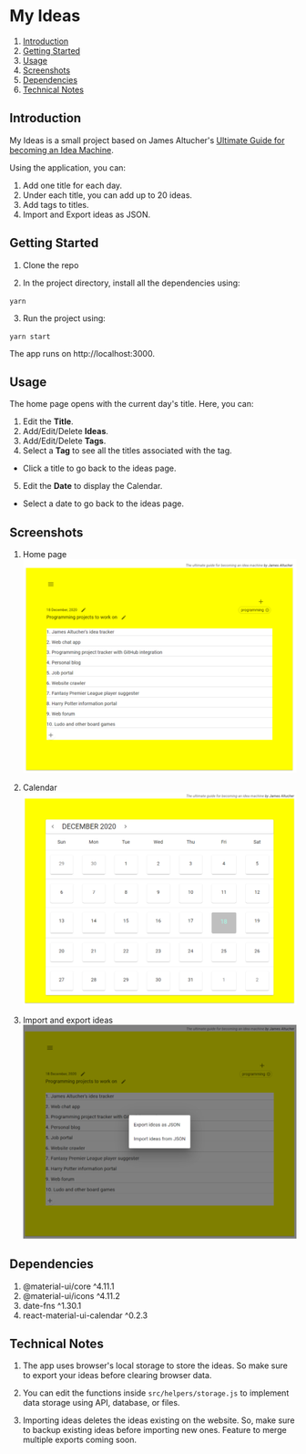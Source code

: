 # My Ideas

1. [Introduction](#introduction)
2. [Getting Started](#getting-started)
3. [Usage](#usage)
4. [Screenshots](#screenshots)
5. [Dependencies](#dependencies)
6. [Technical Notes](#technical-notes)

## Introduction

My Ideas is a small project based on James Altucher's [Ultimate Guide for becoming an Idea Machine](https://jamesaltucher.com/blog/the-ultimate-guide-for-becoming-an-idea-machine/).

Using the application, you can:
1. Add one title for each day.
2. Under each title, you can add up to 20 ideas.
3. Add tags to titles.
4. Import and Export ideas as JSON.

## Getting Started

1. Clone the repo

2. In the project directory, install all the dependencies using:

  `yarn`

3. Run the project using:

  `yarn start`

The app runs on http://localhost:3000.

## Usage

The home page opens with the current day's title. Here, you can:

1. Edit the **Title**.
2. Add/Edit/Delete **Ideas**.
3. Add/Edit/Delete **Tags**.
4. Select a **Tag** to see all the titles associated with the tag.
  - Click a title to go back to the ideas page.
5. Edit the **Date** to display the Calendar.
  - Select a date to go back to the ideas page.

## Screenshots

1. Home page
![Home Page](screenshots/homepage.png)

2. Calendar
![Calendar](screenshots/calendar.png)

3. Import and export ideas
![Import and Export ideas](screenshots/importexport.png)

## Dependencies

1. @material-ui/core ^4.11.1
2. @material-ui/icons ^4.11.2
3. date-fns ^1.30.1
4. react-material-ui-calendar ^0.2.3

## Technical Notes

1. The app uses browser's local storage to store the ideas. So make sure to export your ideas before clearing browser data.

2. You can edit the functions inside `src/helpers/storage.js` to implement data storage using API, database, or files.

3. Importing ideas deletes the ideas existing on the website. So, make sure to backup existing ideas before importing new ones. Feature to merge multiple exports coming soon.
